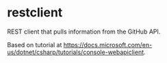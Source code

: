# restclient
REST client that pulls information from the GitHub API.

Based on tutorial at https://docs.microsoft.com/en-us/dotnet/csharp/tutorials/console-webapiclient.
